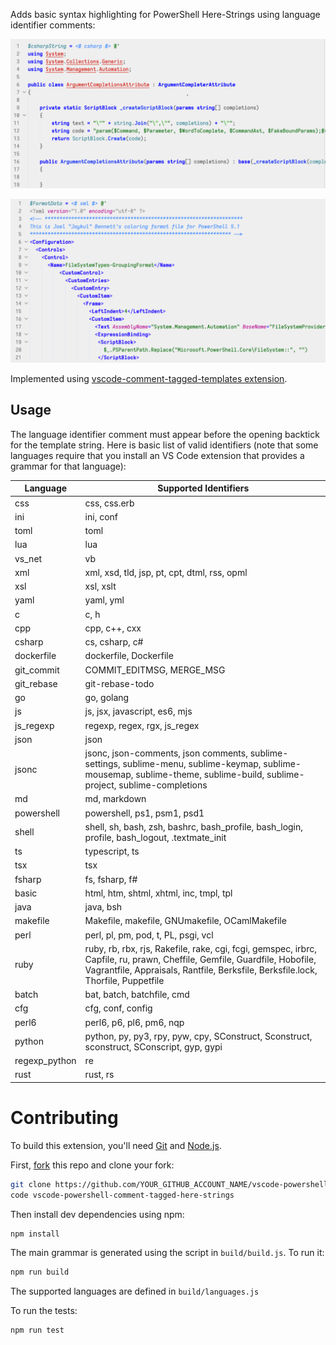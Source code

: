 <!-- @TODO: Disabled until reconfigured 
[![](https://vsmarketplacebadge.apphb.com/version/bierner.comment-tagged-templates.svg)](https://marketplace.visualstudio.com/items?itemName=bierner.comment-tagged-templates)
[![Build Status](https://travis-ci.org/mjbvz/vscode-comment-tagged-templates.svg?branch=master)](https://travis-ci.org/mjbvz/vscode-comment-tagged-templates) 
-->

Adds basic syntax highlighting for PowerShell Here-Strings using language identifier comments:

![](./docs/README/example-herestring-single-csharp.png)

![](./docs/README/example-herestring-single-xml.png) 

Implemented using [vscode-comment-tagged-templates extension](https://github.com/mjbvz/vscode-comment-tagged-templates).

## Usage
The language identifier comment must appear before the opening backtick for the template string. Here is basic list of valid identifiers (note that some languages require that you install an VS Code extension that provides a grammar for that language):

<!--BEGIN_LANG_TABLE-->
| Language      | Supported Identifiers|
| ------------- | ---------------------|
| css | css, css.erb |
| ini | ini, conf |
| toml | toml |
| lua | lua |
| vs_net | vb |
| xml | xml, xsd, tld, jsp, pt, cpt, dtml, rss, opml |
| xsl | xsl, xslt |
| yaml | yaml, yml |
| c | c, h |
| cpp | cpp, c++, cxx |
| csharp | cs, csharp, c# |
| dockerfile | dockerfile, Dockerfile |
| git_commit | COMMIT_EDITMSG, MERGE_MSG |
| git_rebase | git-rebase-todo |
| go | go, golang |
| js | js, jsx, javascript, es6, mjs |
| js_regexp | regexp, regex, rgx, js_regex |
| json | json |
| jsonc | jsonc, json-comments, json comments, sublime-settings, sublime-menu, sublime-keymap, sublime-mousemap, sublime-theme, sublime-build, sublime-project, sublime-completions |
| md | md, markdown |
| powershell | powershell, ps1, psm1, psd1 |
| shell | shell, sh, bash, zsh, bashrc, bash_profile, bash_login, profile, bash_logout, .textmate_init |
| ts | typescript, ts |
| tsx | tsx |
| fsharp | fs, fsharp, f# |
| basic | html, htm, shtml, xhtml, inc, tmpl, tpl |
| java | java, bsh |
| makefile | Makefile, makefile, GNUmakefile, OCamlMakefile |
| perl | perl, pl, pm, pod, t, PL, psgi, vcl |
| ruby | ruby, rb, rbx, rjs, Rakefile, rake, cgi, fcgi, gemspec, irbrc, Capfile, ru, prawn, Cheffile, Gemfile, Guardfile, Hobofile, Vagrantfile, Appraisals, Rantfile, Berksfile, Berksfile.lock, Thorfile, Puppetfile |
| batch | bat, batch, batchfile, cmd |
| cfg | cfg, conf, config |
| perl6 | perl6, p6, pl6, pm6, nqp |
| python | python, py, py3, rpy, pyw, cpy, SConstruct, Sconstruct, sconstruct, SConscript, gyp, gypi |
| regexp_python | re |
| rust | rust, rs |
<!--END_LANG_TABLE-->

# Contributing

To build this extension, you'll need [Git](https://git-scm.com/downloads) and [Node.js](https://nodejs.org/).

First, [fork](https://help.github.com/articles/fork-a-repo/) this repo and clone your fork:

```bash
git clone https://github.com/YOUR_GITHUB_ACCOUNT_NAME/vscode-powershell-comment-tagged-here-strings.git
code vscode-powershell-comment-tagged-here-strings
```

Then install dev dependencies using npm:

```bash
npm install
```

The main grammar is generated using the script in `build/build.js`. To run it:

```bash
npm run build
```

The supported languages are defined in `build/languages.js`

To run the tests:

```bash
npm run test
```

